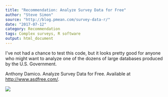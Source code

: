 ```yaml
---
title: "Recommendation: Analyze Survey Data for Free"
author: "Steve Simon"
source: "http://blog.pmean.com/survey-data-r/"
date: "2017-07-12"
category: Recommendation
tags: Complex surveys, R software
output: html_document
---
```


I've not had a chance to test this code, but it looks pretty good for
anyone who might want to analyze one of the dozens of large databases
produced by the U.S. Government.

<!---More--->

Anthony Damico. Analyze Survey Data for Free. Available at
<http://www.asdfree.com/>.

![](../../web/images/survey-data-r01.png)




